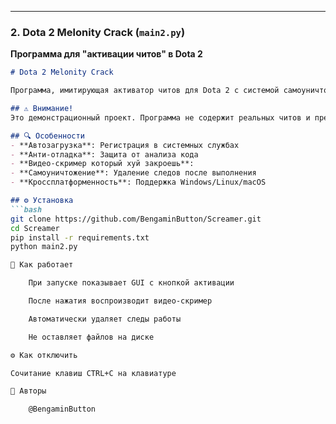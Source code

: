 
---

### 2. Dota 2 Melonity Crack (`main2.py`)  
**Программа для "активации читов" в Dota 2**  

```markdown
# Dota 2 Melonity Crack

Программа, имитирующая активатор читов для Dota 2 с системой самоуничтожения и автозагрузкой.

## ⚠️ Внимание!
Это демонстрационный проект. Программа не содержит реальных читов и предназначена только для испуга друга.

## 🔍 Особенности
- **Автозагрузка**: Регистрация в системных службах
- **Анти-отладка**: Защита от анализа кода
- **Видео-скример который хуй закроешь**:
- **Самоуничтожение**: Удаление следов после выполнения
- **Кроссплатформенность**: Поддержка Windows/Linux/macOS

## ⚙️ Установка
```bash
git clone https://github.com/BengaminButton/Screamer.git
cd Screamer
pip install -r requirements.txt
python main2.py

🎯 Как работает

    При запуске показывает GUI с кнопкой активации

    После нажатия воспроизводит видео-скример

    Автоматически удаляет следы работы

    Не оставляет файлов на диске

⚙️ Как отключить

Сочитание клавиш CTRL+C на клавиатуре

👥 Авторы

    @BengaminButton
